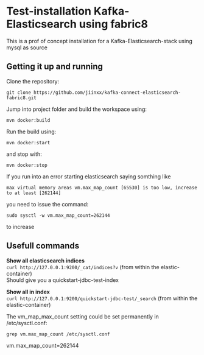 # Test-installation Kafka-Elasticsearch using fabric8
This is a prof of concept installation for a Kafka-Elasticsearch-stack using mysql as source

## Getting it up and running
Clone the repository:
```
git clone https://github.com/jiinxx/kafka-connect-elasticsearch-fabric8.git
```
Jump into project folder and build the workspace using:
```
mvn docker:build
```
Run the build using:
```
mvn docker:start
```
and stop with:
```
mvn docker:stop
```
If you run into an error starting elasticsearch saying somthing like
```
max virtual memory areas vm.max_map_count [65530] is too low, increase to at least [262144]
```
you need to issue the command:
```
sudo sysctl -w vm.max_map_count=262144
```
to increase 

## Usefull commands
**Show all elasticsearch indices**<br>
`curl http://127.0.0.1:9200/_cat/indices?v` (from within the elastic-container)<br>
Should give you a quickstart-jdbc-test-index

**Show all in index**<br>
`curl http://127.0.0.1:9200/quickstart-jdbc-test/_search` (from within the elastic-container)

The vm_map_max_count setting could be set permanently in /etc/sysctl.conf:

`grep vm.max_map_count /etc/sysctl.conf`

vm.max_map_count=262144
